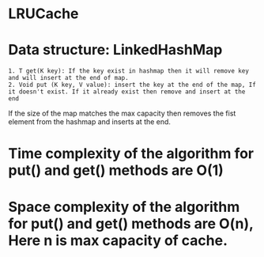 # LRUCache

# Data structure: LinkedHashMap
    1. T get(K key): If the key exist in hashmap then it will remove key and will insert at the end of map.
    2. Void put (K key, V value): insert the key at the end of the map, If it doesn't exist. If it already exist then remove and insert at the end
If the size of the map matches the max capacity then removes the fist element from the hashmap and inserts at the end.

# Time complexity of the algorithm for put() and get() methods are O(1)

# Space complexity of the algorithm for put() and get() methods are O(n), Here n is max capacity of cache.
